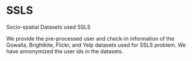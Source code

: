 # SSLS
Socio-spatial Datasets used SSLS 

We provide the pre-processed user and check-in information of the Gowalla, Brightkite, Flickr, and Yelp datasets used for SSLS problem. We have annonymized the user ids in the datasets. 
